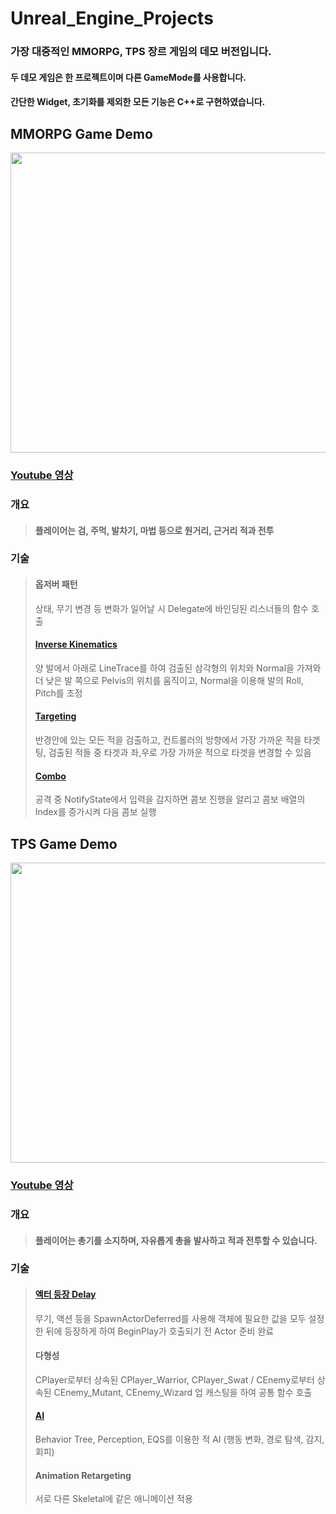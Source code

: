 # Unreal_Engine_Projects
### 가장 대중적인 MMORPG, TPS 장르 게임의 데모 버전입니다.
#### 두 데모 게임은 한 프로젝트이며 다른 GameMode를 사용합니다.
#### 간단한 Widget, 초기화를 제외한 모든 기능은 C++로 구현하였습니다.

## MMORPG Game Demo
<div aling="center">
  <img src="https://github.com/Chanwoongs/Unreal_Engine_Projects/assets/26241243/16deceb2-699d-43ec-b070-023f839ef957" width="854" height="480"/>    
</div>

### [Youtube 영상](https://www.youtube.com/watch?v=o6TL89M1M4o)

### 개요
> #### 플레이어는 검, 주먹, 발차기, 마법 등으로 원거리, 근거리 적과 전투

### 기술
> #### 옵저버 패턴
> 상태, 무기 변경 등 변화가 일어날 시 Delegate에 바인딩된 리스너들의 함수 호출
> #### [Inverse Kinematics](https://github.com/Chanwoongs/Unreal_Engine_Projects/blob/main/C%2B%2B/ActionGame/Source/ActionGame/Components/CFeetComponent.cpp)
> 양 발에서 아래로 LineTrace를 하여 검출된 삼각형의 위치와 Normal을 가져와 더 낮은 발 쪽으로 Pelvis의 위치를 움직이고, Normal을 이용해 발의 Roll, Pitch를 조정
> #### [Targeting](https://github.com/Chanwoongs/Unreal_Engine_Projects/blob/main/C%2B%2B/ActionGame/Source/ActionGame/Components/CTargetComponent.cpp)
> 반경안에 있는 모든 적을 검출하고, 컨트롤러의 방향에서 가장 가까운 적을 타겟팅, 검출된 적들 중 타겟과 좌,우로 가장 가까운 적으로 타겟을 변경할 수 있음
> #### [Combo](https://github.com/Chanwoongs/Unreal_Engine_Projects/blob/main/C%2B%2B/ActionGame/Source/ActionGame/Actions/CDoAction_Melee.cpp)
> 공격 중 NotifyState에서 입력을 감지하면 콤보 진행을 알리고 콤보 배열의 Index를 증가시켜 다음 콤보 실행

## TPS Game Demo
<div aling="center">
  <img src="https://github.com/Chanwoongs/Unreal_Engine_Projects/assets/26241243/7a272fb4-7179-49d2-b028-2c2524486f26" width="854" height="480"/>    
</div>

### [Youtube 영상](https://www.youtube.com/watch?v=PWedCRgR-O0&t=1s)

### 개요
> #### 플레이어는 총기를 소지하며, 자유롭게 총을 발사하고 적과 전투할 수 있습니다.

### 기술
> #### [액터 등장 Delay](https://github.com/Chanwoongs/Unreal_Engine_Projects/blob/main/C%2B%2B/ActionGame/Source/ActionGame/Actions/CActionData.cpp)
> 무기, 액션 등을 SpawnActorDeferred를 사용해 객체에 필요한 값을 모두 설정한 뒤에 등장하게 하여 BeginPlay가 호출되기 전 Actor 준비 완료
> #### 다형성
> CPlayer로부터 상속된 CPlayer_Warrior, CPlayer_Swat / CEnemy로부터 상속된 CEnemy_Mutant, CEnemy_Wizard
> 업 캐스팅을 하여 공통 함수 호출
> #### [AI](https://github.com/Chanwoongs/Unreal_Engine_Projects/tree/main/C%2B%2B/ActionGame/Source/ActionGame/BehaviorTree)
> Behavior Tree, Perception, EQS를 이용한 적 AI (행동 변화, 경로 탐색, 감지, 회피)
> #### Animation Retargeting
> 서로 다른 Skeletal에 같은 애니메이션 적용
